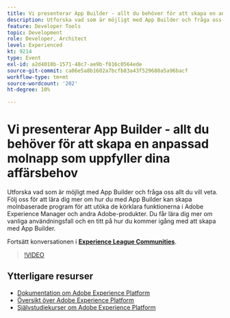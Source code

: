 ```yaml
---
title: Vi presenterar App Builder - allt du behöver för att skapa en anpassad molnapp som uppfyller dina affärsbehov
description: Utforska vad som är möjligt med App Builder och fråga oss allt du vill veta. Följ oss för att lära dig mer om hur du med App Builder kan skapa molnbaserade program för att utöka de körklara funktionerna i Adobe Experience Manager och andra Adobe-produkter. Du får lära dig mer om vanliga användningsfall och en titt på hur du kommer igång med att skapa med App Builder.
feature: Developer Tools
topic: Development
role: Developer, Architect
level: Experienced
kt: 9214
type: Event
exl-id: a2d4018b-1571-48c7-ae9b-f816c0564ede
source-git-commit: ca06e5a8b1602a7bcfb83a43f529680a5a96bacf
workflow-type: tm+mt
source-wordcount: '202'
ht-degree: 10%

---
```


# Vi presenterar App Builder - allt du behöver för att skapa en anpassad molnapp som uppfyller dina affärsbehov

Utforska vad som är möjligt med App Builder och fråga oss allt du vill veta. Följ oss för att lära dig mer om hur du med App Builder kan skapa molnbaserade program för att utöka de körklara funktionerna i Adobe Experience Manager och andra Adobe-produkter. Du får lära dig mer om vanliga användningsfall och en titt på hur du kommer igång med att skapa med App Builder.

Fortsätt konversationen i **[Experience League Communities](https://adobe.ly/3AYeJlv)**.

>[!VIDEO](https://video.tv.adobe.com/v/337767/?quality=12&learn=on&hidetitle=true)

## Ytterligare resurser

- [Dokumentation om Adobe Experience Platform](https://experienceleague.adobe.com/docs/experience-platform.html)
- [Översikt över Adobe Experience Platform](https://experienceleague.adobe.com/docs/experience-platform/landing/home.html)
- [Självstudiekurser om Adobe Experience Platform](https://experienceleague.adobe.com/docs/platform-learn/tutorials/overview.html?lang=sv)
